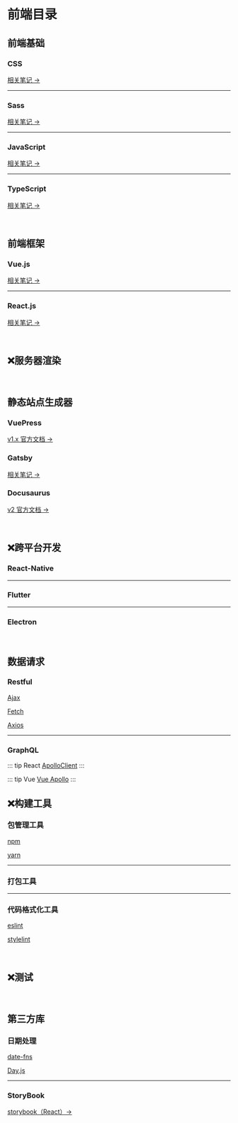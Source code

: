 # 前端目录

## 前端基础

<!-- ### HTML -->

### CSS

[相关笔记 →](../notes/front/Style/CSS/README.md)

---

### Sass

[相关笔记 →](../notes/front/Style/Sass/Sass.md)

---

### JavaScript

[相关笔记 →](../notes/front/JavaScript/README.md)

---

### TypeScript

[相关笔记 →](../notes/front/TypeScript/README.md)

<br/>

## 前端框架

### Vue.js

[相关笔记 →](../notes/front/Vue/README.md)

---

### React.js

[相关笔记 →](../notes/front/React/README.md#)

<br/>

## :x:服务器渲染

<!-- ### Nuxt.js -->

<!-- ### Next.js -->

<br/>

## 静态站点生成器

### VuePress

[v1.x 官方文档 →](https://vuepress.vuejs.org/zh/guide/)

### Gatsby

[相关笔记 →]()

### Docusaurus

[v2 官方文档 →](https://docusaurus.io/docs)

<br/>

## :x:跨平台开发

### React-Native

---

### Flutter

---

### Electron

<br/>

## 数据请求

### Restful

[Ajax](https://developer.mozilla.org/zh-CN/docs/Web/Guide/AJAX)

[Fetch](https://developer.mozilla.org/zh-CN/docs/Web/API/Fetch_API/Using_Fetch)

[Axios](https://axios-http.com/)

---

### GraphQL

::: tip React
[ApolloClient](https://www.apollographql.com/docs/react)
:::

::: tip Vue
[Vue Apollo](https://apollo.vuejs.org/)
:::
<br/>

## :x:构建工具

### 包管理工具

[npm](../notes/back/Nodejs/PackageManagement/npm.md)

[yarn](../notes/back/Nodejs/PackageManagement/yarn.md)

---

### 打包工具

---

### 代码格式化工具

[eslint]()

[stylelint]()

<br/>

## :x:测试

<br/>

## 第三方库

### 日期处理

[date-fns](https://date-fns.org/)

[Day.js](https://day.js.org/docs/en/installation/installation)

---

### StoryBook

[storybook（React）→](https://storybook.js.org/docs/react/get-started/introduction)
